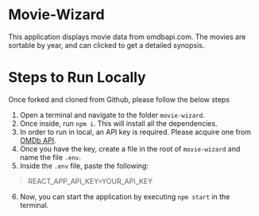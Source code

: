 # Movie-Wizard
This application displays movie data from omdbapi.com. The movies are sortable by year, and can clicked to get a detailed synopsis.

# Steps to Run Locally
Once forked and cloned from Github, please follow the below steps
1. Open a terminal and navigate to the folder `movie-wizard`.
2. Once inside, run `npm i`. This will install all the dependencies.
3. In order to run in local, an API key is required. Please acquire one from [OMDb API](https://www.omdbapi.com/apikey.aspx).
4. Once you have the key, create a file in the root of `movie-wizard` and name the file `.env`.
5. Inside the `.env` file, paste the following:

> REACT_APP_API_KEY=YOUR_API_KEY
6. Now, you can start the application by executing `npm start` in the terminal.
